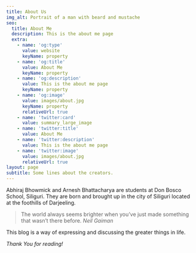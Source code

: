 ```yaml
---
title: About Us
img_alt: Portrait of a man with beard and mustache
seo:
  title: About Me
  description: This is the about me page
  extra:
    - name: 'og:type'
      value: website
      keyName: property
    - name: 'og:title'
      value: About Me
      keyName: property
    - name: 'og:description'
      value: This is the about me page
      keyName: property
    - name: 'og:image'
      value: images/about.jpg
      keyName: property
      relativeUrl: true
    - name: 'twitter:card'
      value: summary_large_image
    - name: 'twitter:title'
      value: About Me
    - name: 'twitter:description'
      value: This is the about me page
    - name: 'twitter:image'
      value: images/about.jpg
      relativeUrl: true
layout: page
subtitle: Some lines about the creators.
---
```

Abhiraj Bhowmick and Arnesh Bhattacharya are students at Don Bosco School, Siliguri. They are born and brought up in the city of Siliguri located at the foothills of Darjeeling.



> The world always seems brighter when you’ve just made something that wasn’t there before. <cite>Neil Gaiman</cite>

This blog is a way of expressing and discussing the greater things in life.

*Thank You for reading!*
